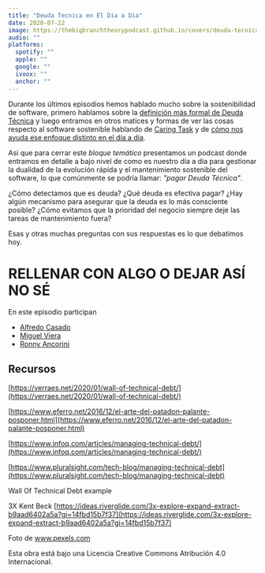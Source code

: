 ```yaml
---
title: "Deuda Tecnica en El Dia a Dia"
date: 2020-07-22
image: https://thebigbranchtheorypodcast.github.io/covers/deuda-tecnica-dia-a-dia.jpg
audio: ""
platforms:
  spotify: ""
  apple: ""
  google: ""
  ivoox: ""
  anchor: ""
---
```


Durante los últimos episodios hemos hablado mucho sobre la sostenibilidad de software, primero hablamos sobre la [definición más formal de Deuda Técnica](/post/deuda-t%C3%A9cnica/) y luego entramos en otros matices y formas de ver las cosas respecto al software sostenible hablando de [Caring Task](/post/caring-task-deuda-tecnica-manuel-rivero/) y de [cómo nos ayuda ese enfoque distinto en el día a día](/post/caring-task-deuda-tecnica-manuel-rivero-parte-2/). 

Así que para cerrar este _bloque temático_ presentamos un podcast donde entramos en detalle a bajo nivel de como es nuestro día a dia para gestionar la dualidad de la evolución rápida y el mantenimiento sostenible del software, lo que comúnmente se podría llamar: _"pagar Deuda Técnica"_.

¿Cómo detectamos que es deuda? ¿Qué deuda es efectiva pagar? ¿Hay algún mecanismo para asegurar que la deuda es lo más consciente posible? ¿Cómo evitamos que la prioridad del negocio siempre deje las tareas de mantenimiento fuera?

Esas y otras muchas preguntas con sus respuestas es lo que debatimos hoy.

# RELLENAR CON ALGO O DEJAR ASÍ NO SÉ


En este episodio participan 

- [Alfredo Casado](https://twitter.com/AlfredoCasado)
- [Miguel Viera](https://twitter.com/mangelviera)
- [Ronny Ancorini](https://twitter.com/trikitrok)

## Recursos

[https://verraes.net/2020/01/wall-of-technical-debt/](https://verraes.net/2020/01/wall-of-technical-debt/)

[https://www.eferro.net/2016/12/el-arte-del-patadon-palante-posponer.html](https://www.eferro.net/2016/12/el-arte-del-patadon-palante-posponer.html)

[https://www.infoq.com/articles/managing-technical-debt/](https://www.infoq.com/articles/managing-technical-debt/)

[https://www.pluralsight.com/tech-blog/managing-technical-debt](https://www.pluralsight.com/tech-blog/managing-technical-debt)

Wall Of Technical Debt example

3X Kent Beck [https://ideas.riverglide.com/3x-explore-expand-extract-b9aad6402a5a?gi=14fbd15b7f37](https://ideas.riverglide.com/3x-explore-expand-extract-b9aad6402a5a?gi=14fbd15b7f37)

Foto de www.pexels.com

Esta obra está bajo una Licencia Creative Commons Atribución 4.0 Internacional.
